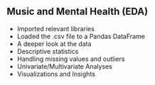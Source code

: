 ## Music and Mental Health (EDA)
* Imported relevant libraries
* Loaded the .csv file to a Pandas DataFrame
* A deeper look at the data
* Descriptive statistics
* Handling missing values and outliers
* Univariate/Multivariate Analyses
* Visualizations and Insights
